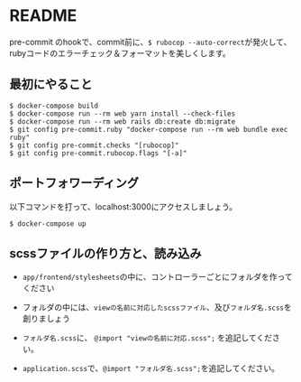 # README
pre-commit のhookで、commit前に、`$ rubocop --auto-correct`が発火して、rubyコードのエラーチェック＆フォーマットを美しくします。

## 最初にやること
```
$ docker-compose build
$ docker-compose run --rm web yarn install --check-files
$ docker-compose run --rm web rails db:create db:migrate
$ git config pre-commit.ruby "docker-compose run --rm web bundle exec ruby"
$ git config pre-commit.checks "[rubocop]"
$ git config pre-commit.rubocop.flags "[-a]"
```

## ポートフォワーディング
以下コマンドを打って、localhost:3000にアクセスしましょう。
```
$ docker-compose up
```
## scssファイルの作り方と、読み込み
- `app/frontend/stylesheets`の中に、コントローラーごとにフォルダを作ってください

- フォルダの中には、`viewの名前に対応したscssファイル`、及び`フォルダ名.scss`を創りましょう

- `フォルダ名.scss`に、 `@import "viewの名前に対応.scss";`  を追記してください。

- `application.scss`で、`@import "フォルダ名.scss";`を追記してください。


